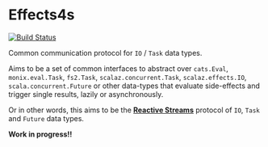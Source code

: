 # Effects4s

[![Build Status](https://travis-ci.org/effects4s/effects4s.svg?branch=master)](https://travis-ci.org/effects4s/effects4s)

Common communication protocol for `IO` / `Task` data types.

Aims to be a set of common interfaces to abstract over `cats.Eval`,
`monix.eval.Task`, `fs2.Task`, `scalaz.concurrent.Task`, `scalaz.effects.IO`,
`scala.concurrent.Future` or other data-types that evaluate side-effects and
trigger single results, lazily or asynchronously.

Or in other words, this aims to be the 
**[Reactive Streams](http://www.reactive-streams.org/)**
protocol of `IO`, `Task` and `Future` data types.

**Work in progress!!**